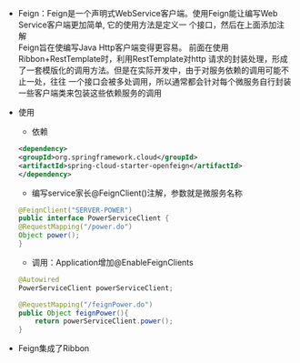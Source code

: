 - Feign：Feign是一个声明式WebService客户端。使用Feign能让编写Web Service客户端更加简单, 它的使用方法是定义一 个接口，然后在上面添加注解<br>
Feign旨在使编写Java Http客户端变得更容易。 前面在使用Ribbon+RestTemplate时，利用RestTemplate对http 请求的封装处理，形成了一套模版化的调用方法。但是在实际开发中，由于对服务依赖的调用可能不止一处，往往 一个接口会被多处调用，所以通常都会针对每个微服务自行封装一些客户端类来包装这些依赖服务的调用

- 使用
    - 依赖
    ```xml
    <dependency>
    <groupId>org.springframework.cloud</groupId>            
    <artifactId>spring-cloud-starter-openfeign</artifactId>
    </dependency>
    ```
    - 编写service家长@FeignClient()注解，参数就是微服务名称
    ```java
    @FeignClient("SERVER-POWER")
    public interface PowerServiceClient {
    @RequestMapping("/power.do") 
    Object power();
    }
    ```
    - 调用：Application增加@EnableFeignClients
    ```java
    @Autowired
    PowerServiceClient powerServiceClient;

    @RequestMapping("/feignPower.do") 
    public Object feignPower(){
        return powerServiceClient.power(); 
    }
    ```
    
- Feign集成了Ribbon
    